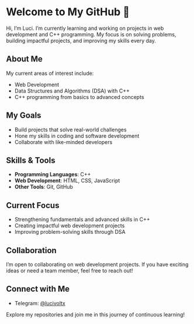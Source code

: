 
# Welcome to My GitHub 👋  

Hi, I’m Luci. I’m currently learning and working on projects in web development and C++ programming. My focus is on solving problems, building impactful projects, and improving my skills every day.  

## About Me  
My current areas of interest include:  
- Web Development  
- Data Structures and Algorithms (DSA) with C++  
- C++ programming from basics to advanced concepts  

## My Goals  
- Build projects that solve real-world challenges  
- Hone my skills in coding and software development  
- Collaborate with like-minded developers  

## Skills & Tools  
- **Programming Languages**: C++  
- **Web Development**: HTML, CSS, JavaScript  
- **Other Tools**: Git, GitHub  

## Current Focus  
- Strengthening fundamentals and advanced skills in C++  
- Creating impactful web development projects  
- Improving problem-solving skills through DSA  

## Collaboration  
I’m open to collaborating on web development projects. If you have exciting ideas or need a team member, feel free to reach out!  

## Connect with Me  
- Telegram: [@lucivoltx](https://t.me/lucivoltx)  

Explore my repositories and join me in this journey of continuous learning!


<!---
LuciVoltX/LuciVoltX is a ✨ special ✨ repository because its `README.md` (this file) appears on your GitHub profile.
You can click the Preview link to take a look at your changes.
--->
